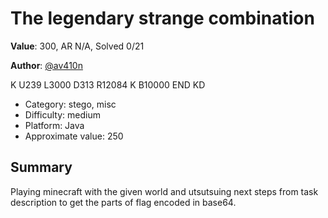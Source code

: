 # The legendary strange combination

**Value**: 300, AR N/A, Solved 0/21

**Author**: [@av410n](https://t.me/av410n)

K U239 L3000 D313 R12084 K B10000 END KD
  - Category: stego, misc
  - Difficulty: medium
  - Platform: Java
  - Approximate value: 250


## Summary

Playing minecraft with the given world and utsutsuing next steps from task description to get the parts of flag encoded in base64.
